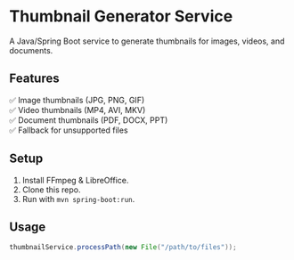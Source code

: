 # Thumbnail Generator Service

A Java/Spring Boot service to generate thumbnails for images, videos, and documents.

## Features
✅ Image thumbnails (JPG, PNG, GIF)  
✅ Video thumbnails (MP4, AVI, MKV)  
✅ Document thumbnails (PDF, DOCX, PPT)  
✅ Fallback for unsupported files  

## Setup
1. Install FFmpeg & LibreOffice.
2. Clone this repo.
3. Run with `mvn spring-boot:run`.

## Usage
```java
thumbnailService.processPath(new File("/path/to/files"));
